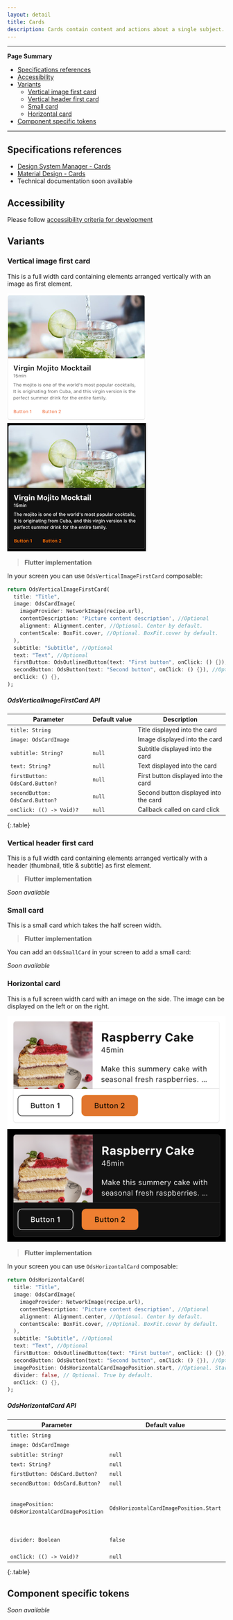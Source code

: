 ```yaml
---
layout: detail
title: Cards
description: Cards contain content and actions about a single subject.
---
```


---

**Page Summary**

* [Specifications references](#specifications-references)
* [Accessibility](#accessibility)
* [Variants](#variants)
    * [Vertical image first card](#vertical-image-first-card)
    * [Vertical header first card](#vertical-header-first-card)
    * [Small card](#small-card)
    * [Horizontal card](#horizontal-card)
* [Component specific tokens](#component-specific-tokens)

---

## Specifications references

- [Design System Manager - Cards](https://system.design.orange.com/0c1af118d/p/0336aa-cards/b/47a25a)
- [Material Design - Cards](https://material.io/components/cards/)
- Technical documentation soon available

## Accessibility

Please follow [accessibility criteria for development](https://m3.material.io/components/cards/accessibility)

## Variants

### Vertical image first card

This is a full width card containing elements arranged vertically with an image as first element.

  ![Horizontal card light](images/card_vertical_image_first_light.png) ![Horizontal card dark](images/card_vertical_image_first_dark.png)

> **Flutter implementation**

In your screen you can use `OdsVerticalImageFirstCard` composable:

```dart
return OdsVerticalImageFirstCard(
  title: "Title",
  image: OdsCardImage(
    imageProvider: NetworkImage(recipe.url),
    contentDescription: 'Picture content description', //Optional
    alignment: Alignment.center, //Optional. Center by default.
    contentScale: BoxFit.cover, //Optional. BoxFit.cover by default.
  ),
  subtitle: "Subtitle", //Optional
  text: "Text", //Optional
  firstButton: OdsOutlinedButton(text: "First button", onClick: () {}), //Optional
  secondButton: OdsButton(text: "Second button", onClick: () {}), //Optional
  onClick: () {},
);
```

##### OdsVerticalImageFirstCard API

Parameter | Default&nbsp;value | Description
-- | -- | --
`title: String` | | Title displayed into the card
`image: OdsCardImage` | | Image displayed into the card
`subtitle: String?` | `null` | Subtitle displayed into the card
`text: String?` | `null` | Text displayed into the card
`firstButton: OdsCard.Button?` | `null` | First button displayed into the card
`secondButton: OdsCard.Button?` | `null` | Second button displayed into the card
`onClick: (() -> Void)?` | `null` | Callback called on card click
{:.table}

### Vertical header first card

This is a full width card containing elements arranged vertically with a header (thumbnail, title & subtitle) as first element.

> **Flutter implementation**

_Soon available_

### Small card

This is a small card which takes the half screen width.

> **Flutter implementation**

You can add an `OdsSmallCard` in your screen to add a small card:

_Soon available_

### Horizontal card

This is a full screen width card with an image on the side. The image can be displayed on the left or on the right.

  ![Horizontal card light](images/card_horizontal_light.png) ![Horizontal card dark](images/card_horizontal_dark.png)

> **Flutter implementation**

In your screen you can use `OdsHorizontalCard` composable:

```dart
return OdsHorizontalCard(
  title: "Title",
  image: OdsCardImage(
    imageProvider: NetworkImage(recipe.url),
    contentDescription: 'Picture content description', //Optional
    alignment: Alignment.center, //Optional. Center by default.
    contentScale: BoxFit.cover, //Optional. BoxFit.cover by default.
  ),
  subtitle: "Subtitle", //Optional
  text: "Text", //Optional
  firstButton: OdsOutlinedButton(text: "First button", onClick: () {}), //Optional
  secondButton: OdsButton(text: "Second button", onClick: () {}), //Optional
  imagePosition: OdsHorizontalCardImagePosition.start, //Optional. Start by default.
  divider: false, // Optional. True by default.
  onClick: () {},
);
```

##### OdsHorizontalCard API

Parameter | Default&nbsp;value | Description
-- | -- | --
`title: String` | | Title displayed into the card
`image: OdsCardImage` | | Image displayed into the card
`subtitle: String?` | `null` | Subtitle displayed into the card
`text: String?` | `null` | Text displayed into the card
`firstButton: OdsCard.Button?` | `null` | First button displayed into the card
`secondButton: OdsCard.Button?` | `null` | Second button displayed into the card
`imagePosition: OdsHorizontalCardImagePosition` | `OdsHorizontalCardImagePosition.Start` | Position of the image within the card, it can be set to `OdsHorizontalCardImagePosition.start` or `OdsHorizontalCardImagePosition.end`
`divider: Boolean` | `false` | Controls the divider display. If true, it will be displayed between the card content and the action buttons.
`onClick: (() -> Void)?` | `null` | Callback called on card click
{:.table}

## Component specific tokens

_Soon available_
